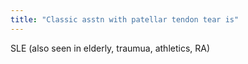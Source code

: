 ```yaml
---
title: "Classic asstn with patellar tendon tear is"
---
```

SLE
(also seen in elderly, traumua, athletics, RA)

